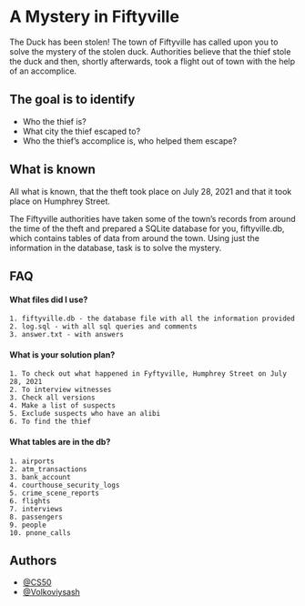 
# A Mystery in Fiftyville

The Duck has been stolen! The town of Fiftyville has called upon you to solve the mystery of the stolen duck. Authorities believe that the thief stole the duck and then, shortly afterwards, took a flight out of town with the help of an accomplice. 


## The goal is to identify
 - Who the thief is?
 - What city the thief escaped to?
 - Who the thief’s accomplice is, who helped them escape?
 


## What is known
All what is known, that the theft took place on July 28, 2021 and that it took place on Humphrey Street.

The Fiftyville authorities have taken some of the town’s records from around the time of the theft and prepared a SQLite database for you, fiftyville.db, which contains tables of data from around the town. 
Using just the information in the database, task is to solve the mystery.



## FAQ

#### What files did I use?
    1. fiftyville.db - the database file with all the information provided
    2. log.sql - with all sql queries and comments
    3. answer.txt - with answers

#### What is your solution plan?
    1. To check out what happened in Fyftyville, Humphrey Street on July 28, 2021
    2. To interview witnesses
    3. Check all versions
    4. Make a list of suspects
    5. Exclude suspects who have an alibi
    6. To find the thief

#### What tables are in the db?
    1. airports
    2. atm_transactions
    3. bank_account
    4. courthouse_security_logs
    5. crime_scene_reports
    6. flights
    7. interviews
    8. passengers
    9. people
    10. pnone_calls

## Authors

- [@CS50](https://github.com/cs50)
- [@Volkoviysash](https://github.com/Volkoviysash)

